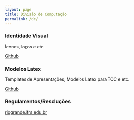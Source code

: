 ```yaml
---
layout: page
title: Divisão de Computação
permalink: /dc/
---
```


### Identidade Visual
Ícones, logos e etc.

[Github](http://github.com/dcif/identidade-visual)


### Modelos Latex
Templates de Apresentações, Modelos Latex para TCC e etc.


[Github](http://github.com/dcif/tcc)


### Regulamentos/Resoluções
[riogrande.ifrs.edu.br](http://www.riogrande.ifrs.edu.br/site/conteudo.php?cat=214)